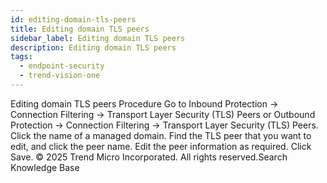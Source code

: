 ```yaml
---
id: editing-domain-tls-peers
title: Editing domain TLS peers
sidebar_label: Editing domain TLS peers
description: Editing domain TLS peers
tags:
  - endpoint-security
  - trend-vision-one
---
```


 Editing domain TLS peers Procedure Go to Inbound Protection → Connection Filtering → Transport Layer Security (TLS) Peers or Outbound Protection → Connection Filtering → Transport Layer Security (TLS) Peers. Click the name of a managed domain. Find the TLS peer that you want to edit, and click the peer name. Edit the peer information as required. Click Save. © 2025 Trend Micro Incorporated. All rights reserved.Search Knowledge Base